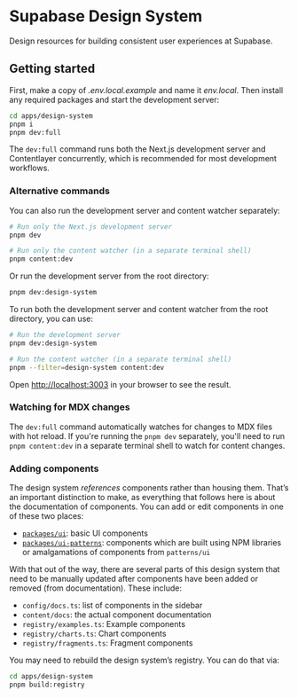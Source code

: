 # Supabase Design System

Design resources for building consistent user experiences at Supabase.

## Getting started

First, make a copy of _.env.local.example_ and name it _env.local_. Then install any required packages and start the development server:

```bash
cd apps/design-system
pnpm i
pnpm dev:full
```

The `dev:full` command runs both the Next.js development server and Contentlayer concurrently, which is recommended for most development workflows.

### Alternative commands

You can also run the development server and content watcher separately:

```bash
# Run only the Next.js development server
pnpm dev

# Run only the content watcher (in a separate terminal shell)
pnpm content:dev
```

Or run the development server from the root directory:

```bash
pnpm dev:design-system
```

To run both the development server and content watcher from the root directory, you can use:

```bash
# Run the development server
pnpm dev:design-system

# Run the content watcher (in a separate terminal shell)
pnpm --filter=design-system content:dev
```

Open [http://localhost:3003](http://localhost:3003) in your browser to see the result.

### Watching for MDX changes

The `dev:full` command automatically watches for changes to MDX files with hot reload. If you're running the `pnpm dev` separately, you'll need to run `pnpm content:dev` in a separate terminal shell to watch for content changes.

### Adding components

The design system _references_ components rather than housing them. That’s an important distinction to make, as everything that follows here is about the documentation of components. You can add or edit components in one of these two places:

- [`packages/ui`](https://github.com/supabase/supabase/tree/master/packages/ui): basic UI components
- [`packages/ui-patterns`](https://github.com/supabase/supabase/tree/master/packages/ui-patterns): components which are built using NPM libraries or amalgamations of components from `patterns/ui`

With that out of the way, there are several parts of this design system that need to be manually updated after components have been added or removed (from documentation). These include:

- `config/docs.ts`: list of components in the sidebar
- `content/docs`: the actual component documentation
- `registry/examples.ts`: Example components
- `registry/charts.ts`: Chart components
- `registry/fragments.ts`: Fragment components

You may need to rebuild the design system’s registry. You can do that via:

```bash
cd apps/design-system
pnpm build:registry
```
